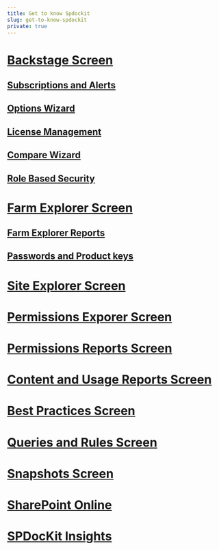 ```yaml
---
title: Get to know Spdockit
slug: get-to-know-spdockit
private: true
---
```


# [Backstage Screen](backstage-screen.md)
## [Subscriptions and Alerts](subscriptions-and-alerts.md)
## [Options Wizard](options-wizard.md)
## [License Management](license-management.md)
## [Compare Wizard](compare-wizard.md)
## [Role Based Security](role-based-security.md)
# [Farm Explorer Screen](farm-explorer-screen.md)
## [Farm Explorer Reports](farm-explorer-reports.md)
## [Passwords and Product keys](passwords-and-product-keys.md)
# [Site Explorer Screen](site-explorer-screen.md)
# [Permissions Exporer Screen](permissions-explorer-screen.md)
# [Permissions Reports Screen](permissions-reports-screen.md)
# [Content and Usage Reports Screen](content-and-usage-reports-screen.md)
# [Best Practices Screen](best-practices-screen.md)
# [Queries and Rules Screen](queries-and-rules-screen.md)
# [Snapshots Screen](snapshots-screen.md)
# [SharePoint Online](sharepoint-online.md)
# [SPDocKit Insights](spdockit-insights.md)
